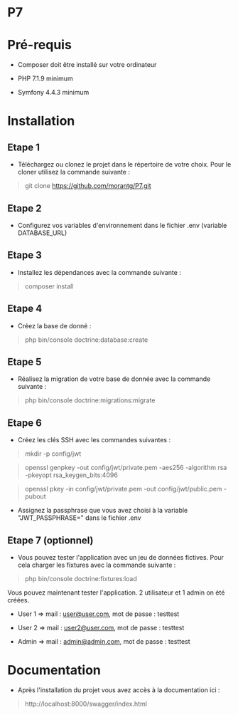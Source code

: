 # P7


# Pré-requis

- Composer doit être installé sur votre ordinateur

- PHP 7.1.9 minimum

- Symfony 4.4.3 minimum




# Installation

## Etape 1

- Téléchargez ou clonez le projet dans le répertoire de votre choix. Pour le cloner utilisez la commande suivante :
> git clone https://github.com/morantg/P7.git

## Etape 2

- Configurez vos variables d'environnement dans le fichier .env (variable DATABASE_URL)

## Etape 3

- Installez les dépendances avec la commande suivante :
> composer install

## Etape 4

- Créez la base de donné :
> php bin/console doctrine:database:create

## Etape 5 

- Réalisez la migration de votre base de donnée avec la commande suivante :
> php bin/console doctrine:migrations:migrate

## Etape 6    

- Créez les clés SSH avec les commandes suivantes : 
> mkdir -p config/jwt

> openssl genpkey -out config/jwt/private.pem -aes256 -algorithm rsa -pkeyopt rsa_keygen_bits:4096

> openssl pkey -in config/jwt/private.pem -out config/jwt/public.pem -pubout

- Assignez la passphrase que vous avez choisi à la variable "JWT_PASSPHRASE=" dans le fichier .env

## Etape 7 (optionnel)    

- Vous pouvez tester l'application avec un jeu de données fictives.
Pour cela charger les fixtures avec la commande suivante : 
> php bin/console doctrine:fixtures:load

Vous pouvez maintenant tester l'application. 2 utilisateur et 1 admin on été créées.

- User 1 => mail : user@user.com, mot de passe : testtest

- User 2 => mail : user2@user.com, mot de passe : testtest

- Admin => mail : admin@admin.com, mot de passe : testtest


# Documentation

- Après l'installation du projet vous avez accès à la documentation ici :
> http://localhost:8000/swagger/index.html 

